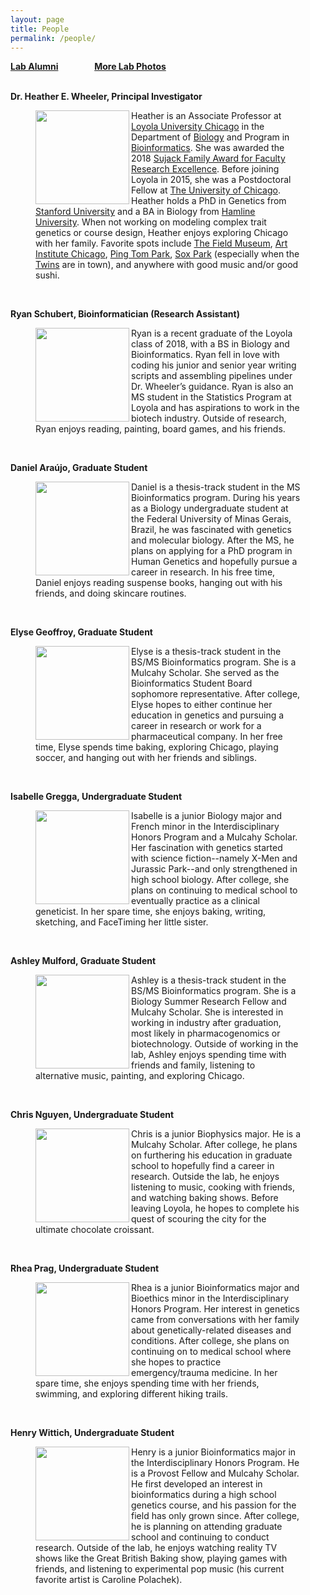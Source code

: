 ```yaml
---
layout: page
title: People
permalink: /people/
---
```

**<a href="{{ site.baseurl }}/alumni">Lab Alumni</a>**
&emsp; &emsp; &emsp;
**<a href="{{ site.baseurl }}/photos">More Lab Photos</a>**
<br>
<br>

**Dr. Heather E. Wheeler, Principal Investigator**


<figure>
    <a href="../images/hew2.jpg">
	<img src="{{ site.baseurl }}/images/hew2.jpg" width="150px" height="150px" align="left"/>
    </a>
<figcaption>
	Heather is an Associate Professor at <a href="http://luc.edu/">Loyola University Chicago</a>  in the Department of <a href="http://luc.edu/biology">Biology</a> and Program in <a href="http://luc.edu/bioinformatics/">Bioinformatics</a>. She was awarded the 2018 <a href="https://www.luc.edu/cas/thesujackawards/">Sujack Family Award for Faculty Research Excellence</a>. Before joining Loyola in 2015, she was a Postdoctoral Fellow at <a href="http://medicine.uchicago.edu/">The University of Chicago</a>. Heather holds a PhD in Genetics from <a href="http://genetics.stanford.edu/">Stanford University</a> and a BA in Biology from <a href="http://www.hamline.edu/cla/biology/">Hamline University</a>. When not working on modeling complex trait genetics or course design, Heather enjoys exploring Chicago with her family. Favorite spots include <a href="http://www.fieldmuseum.org/">The Field Museum</a>, <a href="https://www.artic.edu/">Art Institute Chicago</a>, <a href="https://en.wikipedia.org/wiki/Ping_Tom_Memorial_Park">Ping Tom Park</a>, <a href="https://en.wikipedia.org/wiki/Guaranteed_Rate_Field">Sox Park</a> (especially when the <a href="https://www.mlb.com/twins/?c_id=min">Twins</a> are in town), and anywhere with good music and/or good sushi.
</figcaption>
</figure>
<br>

**Ryan Schubert, Bioinformatician (Research Assistant)**

<figure>
    <a href="../images/ryan.jpg">
        <img src="{{ site.baseurl }}/images/ryan.jpg" width="150px" height="150px" align="left"/>
    </a>
<figcaption>
        Ryan is a recent graduate of the Loyola class of 2018, with a BS in Biology and Bioinformatics. Ryan fell in love with coding his junior and senior year writing scripts and assembling pipelines under Dr. Wheeler’s guidance. Ryan is also an MS student in the Statistics Program at Loyola and has aspirations to work in the biotech industry. Outside of research, Ryan enjoys reading, painting, board games, and his friends.
</figcaption>
</figure>
<br>



**Daniel Araújo, Graduate Student**
<figure>
    <a href="../images/daniel.jpg">
        <img src="{{ site.baseurl }}/images/daniel.jpg" width="150px" height="150px" align="left"/>
    </a>
<figcaption>
Daniel is a thesis-track student in the MS Bioinformatics program. During his years as a Biology undergraduate student at the Federal University of Minas Gerais, Brazil, he was fascinated with genetics and molecular biology. After the MS, he plans on applying for a PhD program in Human Genetics and hopefully pursue a career in research. In his free time, Daniel enjoys reading suspense books, hanging out with his friends, and doing skincare routines.
</figcaption>
</figure>  
<br>



**Elyse Geoffroy, Graduate Student**

<figure>
    <a href="../images/elyse.jpg">
        <img src="{{ site.baseurl }}/images/elyse.jpg" width="150px" height="150px" align="left"/>
    </a>
<figcaption>
Elyse is a thesis-track student in the BS/MS Bioinformatics program. She is a Mulcahy Scholar. She served as the Bioinformatics Student Board sophomore representative. After college, Elyse hopes to either continue her education in genetics and pursuing a career in research or work for a pharmaceutical company. In her free time, Elyse spends time baking, exploring Chicago, playing soccer, and hanging out with her friends and siblings.
</figcaption>
</figure>
<br>

**Isabelle Gregga, Undergraduate Student**

<figure>
    <a href="../images/isabelle.jpg">
        <img src="{{ site.baseurl }}/images/isabelle.jpg" width="150px" height="150px" align="left"/>
    </a>
<figcaption>
Isabelle is a junior Biology major and French minor in the Interdisciplinary Honors Program and a Mulcahy Scholar.  Her fascination with genetics started with science fiction--namely X-Men and Jurassic Park--and only strengthened in high school biology.  After college, she plans on continuing to medical school to eventually practice as a clinical geneticist.  In her spare time, she enjoys baking, writing, sketching, and FaceTiming her little sister.
</figcaption>
</figure>
<br>


**Ashley Mulford, Graduate Student**

<figure>
    <a href="../images/ashley.jpg">
        <img src="{{ site.baseurl }}/images/ashley.jpg" width="150px" height="150px" align="left"/>
    </a>
<figcaption>
Ashley is a thesis-track student in the BS/MS Bioinformatics program. She is a Biology Summer Research Fellow and Mulcahy Scholar. She is interested in working in industry after graduation, most likely in pharmacogenomics or biotechnology. Outside of working in the lab, Ashley enjoys spending time with friends and family, listening to alternative music, painting, and exploring Chicago.
</figcaption>
</figure>
<br>

**Chris Nguyen, Undergraduate Student**

<figure>
    <a href="../images/chris.jpg">
        <img src="{{ site.baseurl }}/images/chris.jpg" width="150px" height="150px" align="left"/>
    </a>
<figcaption>
Chris is a junior Biophysics major. He is a Mulcahy Scholar. After college, he plans on furthering his education in graduate school to hopefully find a career in research. Outside the lab, he enjoys listening to music, cooking with friends, and watching baking shows. Before leaving Loyola, he hopes to complete his quest of scouring the city for the ultimate chocolate croissant.
</figcaption>
</figure>
<br>

**Rhea Prag, Undergraduate Student**

<figure>
    <a href="../images/rhea.jpg">
        <img src="{{ site.baseurl }}/images/rhea.jpg" width="150px" height="150px" align="left"/>
    </a>
<figcaption>
Rhea is a junior Bioinformatics major and Bioethics minor in the Interdisciplinary Honors Program. Her interest in genetics came from conversations with her family about genetically-related diseases and conditions. After college, she plans on continuing on to medical school where she hopes to practice emergency/trauma medicine. In her spare time, she enjoys spending time with her friends, swimming, and exploring different hiking trails.
</figcaption>
</figure>
<br>

**Henry Wittich, Undergraduate Student**

<figure>
    <a href="../images/henry.jpg">
        <img src="{{ site.baseurl }}/images/henry.jpg" width="150px" height="150px" align="left"/>
    </a>
<figcaption>
Henry is a junior Bioinformatics major in the Interdisciplinary Honors Program. He is a Provost Fellow and Mulcahy Scholar. He first developed an interest in bioinformatics during a high school genetics course, and his passion for the field has only grown since. After college, he is planning on attending graduate school and continuing to conduct research. Outside of the lab, he enjoys watching reality TV shows like the Great British Baking show, playing games with friends, and listening to experimental pop music (his current favorite artist is Caroline Polachek).
</figcaption>
</figure>
<br>


